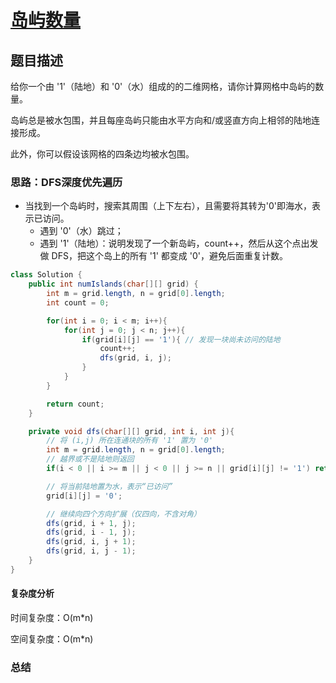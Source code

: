 # [岛屿数量](岛屿数量"[题目地址](https://leetcode.cn/problems/number-of-islands/description/?envType=study-plan-v2&envId=top-100-liked)")

## 题目描述

给你一个由 '1'（陆地）和 '0'（水）组成的的二维网格，请你计算网格中岛屿的数量。

岛屿总是被水包围，并且每座岛屿只能由水平方向和/或竖直方向上相邻的陆地连接形成。

此外，你可以假设该网格的四条边均被水包围。


### 思路：DFS深度优先遍历

- 当找到一个岛屿时，搜索其周围（上下左右），且需要将其转为'0'即海水，表示已访问。
  - 遇到 '0'（水）跳过；
  - 遇到 '1'（陆地）：说明发现了一个新岛屿，count++，然后从这个点出发做 DFS，把这个岛上的所有 '1' 都变成 '0'，避免后面重复计数。


```java
class Solution {
    public int numIslands(char[][] grid) {
        int m = grid.length, n = grid[0].length;
        int count = 0;

        for(int i = 0; i < m; i++){
            for(int j = 0; j < n; j++){
                if(grid[i][j] == '1'){ // 发现一块尚未访问的陆地
                    count++;
                    dfs(grid, i, j);
                }
            }
        }

        return count;
    }

    private void dfs(char[][] grid, int i, int j){
        // 将 (i,j) 所在连通块的所有 '1' 置为 '0'
        int m = grid.length, n = grid[0].length;
        // 越界或不是陆地则返回
        if(i < 0 || i >= m || j < 0 || j >= n || grid[i][j] != '1') return ;

        // 将当前陆地置为水，表示“已访问”
        grid[i][j] = '0';

        // 继续向四个方向扩展（仅四向，不含对角）
        dfs(grid, i + 1, j);
        dfs(grid, i - 1, j);
        dfs(grid, i, j + 1);
        dfs(grid, i, j - 1);
    }
}
```

#### 复杂度分析

时间复杂度：O(m*n)

空间复杂度：O(m*n)

### 总结
